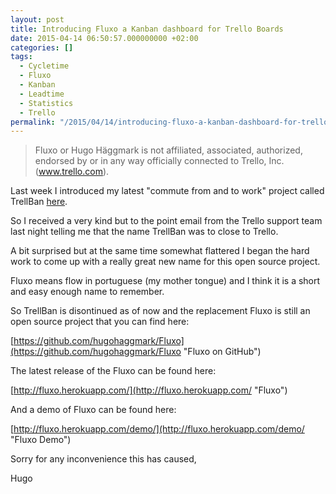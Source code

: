 ```yaml
---
layout: post
title: Introducing Fluxo a Kanban dashboard for Trello Boards
date: 2015-04-14 06:50:57.000000000 +02:00
categories: []
tags:
  - Cycletime
  - Fluxo
  - Kanban
  - Leadtime
  - Statistics
  - Trello
permalink: "/2015/04/14/introducing-fluxo-a-kanban-dashboard-for-trello-boards/"
---
```


> Fluxo or Hugo Häggmark is not affiliated, associated, authorized, endorsed by or in any way officially connected to Trello, Inc. (www.trello.com).

Last week I introduced my latest "commute from and to work" project called TrellBan [here](http://fluxo.herokuapp.com/demo/).

So I received a very kind but to the point email from the Trello support team last night telling me that the name TrellBan was to close to Trello.

A bit surprised but at the same time somewhat flattered I began the hard work to come up with a really great new name for this open source project.

Fluxo means flow in portuguese (my mother tongue) and I think it is a short and easy enough name to remember.

So TrellBan is disontinued as of now and the replacement Fluxo is still an open source project that you can find here:

[https://github.com/hugohaggmark/Fluxo](https://github.com/hugohaggmark/Fluxo "Fluxo on GitHub")

The latest release of the Fluxo&nbsp;can be found here:

[http://fluxo.herokuapp.com/](http://fluxo.herokuapp.com/ "Fluxo")

And a demo of Fluxo can be found here:

[http://fluxo.herokuapp.com/demo/](http://fluxo.herokuapp.com/demo/ "Fluxo Demo")

Sorry for any inconvenience this has caused,

Hugo
